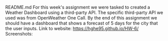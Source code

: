 README.md
For this week's assignment we were tasked to created a Weather Dashboard using a third-party API. The specific third-party API we used was from OpenWeather One Call. By the end of this assignment we should have a dashboard that shows a forecast of 5 days for the city that the user inputs.
Link to website: https://hghe95.github.io/HW-6/
Screenshots:
